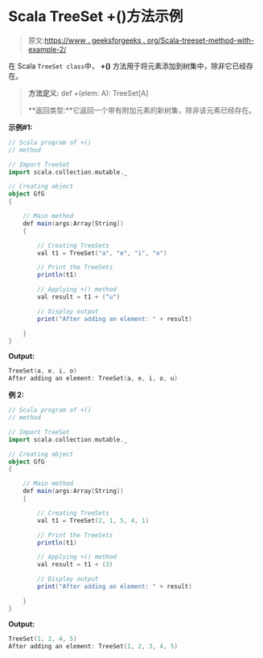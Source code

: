 # Scala TreeSet +()方法示例

> 原文:[https://www . geeksforgeeks . org/Scala-treeset-method-with-example-2/](https://www.geeksforgeeks.org/scala-treeset-method-with-example-2/)

在 Scala `TreeSet class`中， **+()** 方法用于将元素添加到树集中，除非它已经存在。

> **方法定义:** def +(elem: A): TreeSet[A]
> 
> **返回类型:**它返回一个带有附加元素的新树集，除非该元素已经存在。

**示例#1:**

```scala
// Scala program of +() 
// method 

// Import TreeSet
import scala.collection.mutable._

// Creating object 
object GfG 
{ 

    // Main method 
    def main(args:Array[String]) 
    { 

        // Creating TreeSets
        val t1 = TreeSet("a", "e", "i", "o") 

        // Print the TreeSets
        println(t1) 

        // Applying +() method  
        val result = t1 + ("u")

        // Display output 
        print("After adding an element: " + result) 

    } 
} 
```

**Output:**

```scala
TreeSet(a, e, i, o)
After adding an element: TreeSet(a, e, i, o, u)

```

**例 2:**

```scala
// Scala program of +() 
// method 

// Import TreeSet
import scala.collection.mutable._

// Creating object 
object GfG 
{ 

    // Main method 
    def main(args:Array[String]) 
    { 

        // Creating TreeSets
        val t1 = TreeSet(2, 1, 5, 4, 1) 

        // Print the TreeSets
        println(t1) 

        // Applying +() method  
        val result = t1 + (3)

        // Display output 
        print("After adding an element: " + result) 

    } 
} 
```

**Output:**

```scala
TreeSet(1, 2, 4, 5)
After adding an element: TreeSet(1, 2, 3, 4, 5)

```